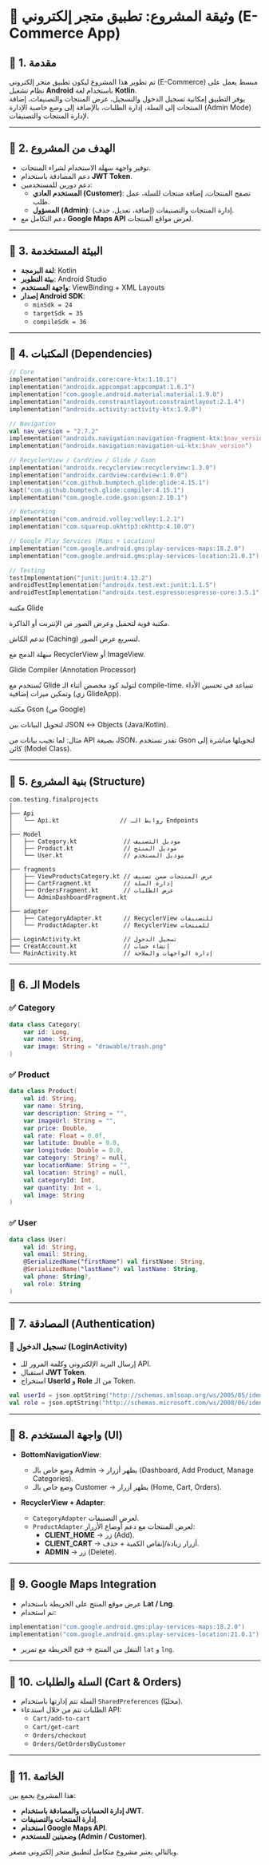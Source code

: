 # 📘 وثيقة المشروع: تطبيق متجر إلكتروني (E-Commerce App)

## 🔹 1. مقدمة
تم تطوير هذا المشروع ليكون تطبيق متجر إلكتروني (E-Commerce) مبسط يعمل على نظام تشغيل **Android** باستخدام لغة **Kotlin**.  
يوفر التطبيق إمكانية تسجيل الدخول والتسجيل، عرض المنتجات والتصنيفات، إضافة المنتجات إلى السلة، إدارة الطلبات، بالإضافة إلى وضع خاصية الإدارة (Admin Mode) لإدارة المنتجات والتصنيفات.

---

## 🔹 2. الهدف من المشروع
- توفير واجهة سهلة الاستخدام لشراء المنتجات.
- دعم المصادقة باستخدام **JWT Token**.
- دعم دورين للمستخدمين:
    - **المستخدم العادي (Customer)**: تصفح المنتجات، إضافة منتجات للسلة، عمل طلب.
    - **المسؤول (Admin)**: إدارة المنتجات والتصنيفات (إضافة، تعديل، حذف).
- دعم التكامل مع **Google Maps API** لعرض مواقع المنتجات.

---

## 🔹 3. البيئة المستخدمة
- **لغة البرمجة**: Kotlin
- **بيئة التطوير**: Android Studio
- **واجهة المستخدم**: ViewBinding + XML Layouts
- **إصدار Android SDK**:
    - `minSdk = 24`
    - `targetSdk = 35`
    - `compileSdk = 36`

---

## 🔹 4. المكتبات (Dependencies)

```kotlin
// Core
implementation("androidx.core:core-ktx:1.10.1")
implementation("androidx.appcompat:appcompat:1.6.1")
implementation("com.google.android.material:material:1.9.0")
implementation("androidx.constraintlayout:constraintlayout:2.1.4")
implementation("androidx.activity:activity-ktx:1.9.0")

// Navigation
val nav_version = "2.7.2"
implementation("androidx.navigation:navigation-fragment-ktx:$nav_version")
implementation("androidx.navigation:navigation-ui-ktx:$nav_version")

// RecyclerView / CardView / Glide / Gson
implementation("androidx.recyclerview:recyclerview:1.3.0")
implementation("androidx.cardview:cardview:1.0.0")
implementation("com.github.bumptech.glide:glide:4.15.1")
kapt("com.github.bumptech.glide:compiler:4.15.1")
implementation("com.google.code.gson:gson:2.10.1")

// Networking
implementation("com.android.volley:volley:1.2.1")
implementation("com.squareup.okhttp3:okhttp:4.10.0")

// Google Play Services (Maps + Location)
implementation("com.google.android.gms:play-services-maps:18.2.0")
implementation("com.google.android.gms:play-services-location:21.0.1")

// Testing
testImplementation("junit:junit:4.13.2")
androidTestImplementation("androidx.test.ext:junit:1.1.5")
androidTestImplementation("androidx.test.espresso:espresso-core:3.5.1")
```
مكتبة Glide

مكتبة قوية لتحميل وعرض الصور من الإنترنت أو الذاكرة.

تدعم الكاش (Caching) لتسريع عرض الصور.

سهلة الدمج مع RecyclerView أو ImageView.

 Glide Compiler (Annotation Processor)

تُستخدم مع Glide لتوليد كود مخصص أثناء الـ compile-time.
تساعد في تحسين الأداء وتمكين ميزات إضافية (زي GlideApp).

 مكتبة Gson (من Google)

لتحويل البيانات بين JSON ↔ Objects (Java/Kotlin).

مثال: لما تجيب بيانات من API بصيغة JSON، تقدر تستخدم Gson لتحويلها مباشرة إلى كائن (Model Class).

---

## 🔹 5. بنية المشروع (Structure)

```
com.testing.finalprojects
│
├── Api
│   └── Api.kt                 // روابط الـ Endpoints
│
├── Model
│   ├── Category.kt             // موديل التصنيف
│   ├── Product.kt              // موديل المنتج
│   └── User.kt                 // موديل المستخدم
│
├── fragments
│   ├── ViewProductsCategory.kt // عرض المنتجات ضمن تصنيف
│   ├── CartFragment.kt         // إدارة السلة
│   ├── OrdersFragment.kt       // عرض الطلبات
│   └── AdminDashboardFragment.kt
│
├── adapter
│   ├── CategoryAdapter.kt      // RecyclerView للتصنيفات
│   └── ProductAdapter.kt       // RecyclerView للمنتجات
│
├── LoginActivity.kt            // تسجيل الدخول
├── CreatAccount.kt             // إنشاء حساب
└── MainActivity.kt             // إدارة الواجهات والملاحة
```

---

## 🔹 6. الـ Models

### ✅ Category
```kotlin
data class Category(
    var id: Long,
    var name: String,
    var image: String = "drawable/trash.png"
)
```

### ✅ Product
```kotlin
data class Product(
    val id: String,
    var name: String,
    var description: String = "",
    var imageUrl: String = "",
    var price: Double,
    val rate: Float = 0.0f,
    var latitude: Double = 0.0,
    var longitude: Double = 0.0,
    var category: String? = null,
    var locationName: String = "",
    val location: String? = null,
    val categoryId: Int,
    var quantity: Int = 1,
    val image: String
)
```

### ✅ User
```kotlin
data class User(
    val id: String,
    val email: String,
    @SerializedName("firstName") val firstName: String,
    @SerializedName("lastName") val lastName: String,
    val phone: String?,
    val role: String
)
```

---

## 🔹 7. المصادقة (Authentication)

### 🔑 تسجيل الدخول (LoginActivity)
- إرسال البريد الإلكتروني وكلمة المرور للـ API.
- استقبال **JWT Token**.
- استخراج **UserId** و **Role** من الـ Token.

```kotlin
val userId = json.optString("http://schemas.xmlsoap.org/ws/2005/05/identity/claims/nameidentifier", "")
val role = json.optString("http://schemas.microsoft.com/ws/2008/06/identity/claims/role", "user")
```

---

## 🔹 8. واجهة المستخدم (UI)

- **BottomNavigationView**:
    - وضع خاص بالـ Admin → يظهر أزرار (Dashboard, Add Product, Manage Categories).
    - وضع خاص بالـ Customer → يظهر أزرار (Home, Cart, Orders).

- **RecyclerView + Adapter**:
    - `CategoryAdapter` لعرض التصنيفات.
    - `ProductAdapter` لعرض المنتجات مع دعم أوضاع الأزرار:
        - **CLIENT_HOME** → زر (Add).
        - **CLIENT_CART** → أزرار زيادة/إنقاص الكمية + حذف.
        - **ADMIN** → زر (Delete).

---

## 🔹 9. Google Maps Integration
- عرض موقع المنتج على الخريطة باستخدام **Lat / Lng**.
- تم استخدام:
```kotlin
implementation("com.google.android.gms:play-services-maps:18.2.0")
implementation("com.google.android.gms:play-services-location:21.0.1")
```
- التنقل من المنتج → فتح الخريطة مع تمرير `lat` و `lng`.

---

## 🔹 10. السلة والطلبات (Cart & Orders)
- السلة تتم إدارتها باستخدام `SharedPreferences` (محليًا).
- الطلبات تتم من خلال استدعاء API:
    - `Cart/add-to-cart`
    - `Cart/get-cart`
    - `Orders/checkout`
    - `Orders/GetOrdersByCustomer`

---

## 🔹 11. الخاتمة
هذا المشروع يجمع بين:
- **إدارة الحسابات والمصادقة باستخدام JWT**.
- **إدارة المنتجات والتصنيفات**.
- **استخدام Google Maps API**.
- **وضعيتين للمستخدم (Admin / Customer)**.

وبالتالي يعتبر مشروع متكامل لتطبيق متجر إلكتروني مصغر.
